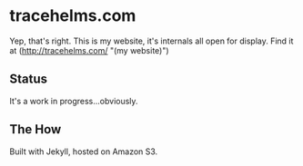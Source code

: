 # tracehelms.com
Yep, that's right. This is my website, it's internals all open for display.
Find it at (http://tracehelms.com/ "(my website)")
## Status
It's a work in progress...obviously.
## The How
Built with Jekyll, hosted on Amazon S3.
